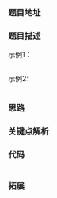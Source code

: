 ### 题目地址


### 题目描述

示例1：
```shell

```
示例2:
```shell

```

### 思路


### 关键点解析


### 代码

```python

```

### 拓展

